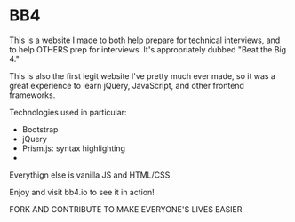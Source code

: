 # BB4

This is a website I made to both help prepare for technical interviews, and to help OTHERS prep for interviews. It's appropriately dubbed "Beat the Big 4."

This is also the first legit website I've pretty much ever made, so it was a great experience to learn jQuery, JavaScript, and other frontend frameworks.

Technologies used in particular: 
 - Bootstrap
 - jQuery
 - Prism.js: syntax highlighting 
 - 
 
Everythign else is vanilla JS and HTML/CSS.

Enjoy and visit bb4.io to see it in action!

FORK AND CONTRIBUTE TO MAKE EVERYONE'S LIVES EASIER